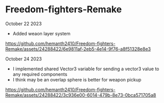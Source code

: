 # Freedom-fighters-Remake
October 22 2023
  - Added weaon layer system
    
https://github.com/hemanth2410/Freedom-fighters-Remake/assets/24288422/6e9811af-2eb5-4e14-9f76-a8f51328e8e3

October 24 2023
  - I implemented shared Vector3 variable for sending a vector3 value to any required components
  - I think may be an overlap sphere is better for weapon pickup

https://github.com/hemanth2410/Freedom-fighters-Remake/assets/24288422/3c936e00-6014-479b-8e73-0bca571705a8
